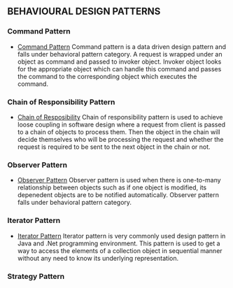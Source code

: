 ## BEHAVIOURAL DESIGN PATTERNS

### Command Pattern

-   [Command Pattern](./command.ts)
    Command pattern is a data driven design pattern and falls under behavioral pattern category. A request is wrapped under an object as command and passed to invoker object. Invoker object looks for the appropriate object which can handle this command and passes the command to the corresponding object which executes the command.

### Chain of Responsibility Pattern

-   [Chain of Resposibility](./chain.ts)
    Chain of responsibility pattern is used to achieve loose coupling in software design where a request from client is passed to a chain of objects to process them. Then the object in the chain will decide themselves who will be processing the request and whether the request is required to be sent to the next object in the chain or not.

### Observer Pattern

-   [Observer Pattern](./observer.ts)
    Observer pattern is used when there is one-to-many relationship between objects such as if one object is modified, its depenedent objects are to be notified automatically. Observer pattern falls under behavioral pattern category.

### Iterator Pattern

-   [Iterator Pattern](./iterator.ts)
    Iterator pattern is very commonly used design pattern in Java and .Net programming environment. This pattern is used to get a way to access the elements of a collection object in sequential manner without any need to know its underlying representation.

### Strategy Pattern
